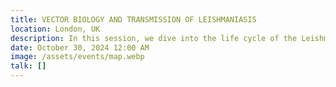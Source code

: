 ```yaml
---
title: VECTOR BIOLOGY AND TRANSMISSION OF LEISHMANIASIS
location: London, UK
description: In this session, we dive into the life cycle of the Leishmania parasite, the biology of sandfly vectors, and environmental factors contributing to disease spread. Strategies for vector control and challenges in public health will also be discussed.
date: October 30, 2024 12:00 AM
image: /assets/events/map.webp
talk: []
---
```


